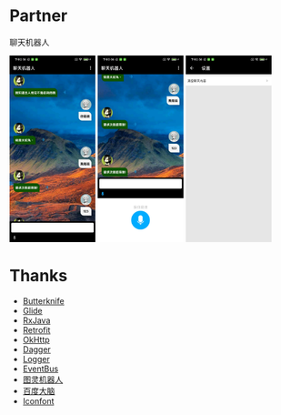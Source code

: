 # Partner
聊天机器人

<img src="https://github.com/trueAndroidfans/Partner/blob/master/image/1.jpg" width="30%" /> <img src="https://github.com/trueAndroidfans/Partner/blob/master/image/2.jpg" width="30%" /> <img src="https://github.com/trueAndroidfans/Partner/blob/master/image/3.jpg" width="30%" />

# Thanks
+ [Butterknife](https://github.com/JakeWharton/butterknife)
+ [Glide](https://github.com/bumptech/glide)
+ [RxJava](https://github.com/ReactiveX/RxJava)
+ [Retrofit](https://github.com/square/retrofit)
+ [OkHttp](https://github.com/square/okhttp)
+ [Dagger](https://github.com/google/dagger)
+ [Logger](https://github.com/orhanobut/logger)
+ [EventBus](https://github.com/greenrobot/EventBus)
+ [图灵机器人](http://www.turingapi.com/)
+ [百度大脑](https://ai.baidu.com/ai-doc/SPEECH/dk38lxg4d)
+ [Iconfont](https://www.iconfont.cn/)
